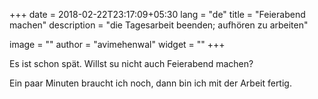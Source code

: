 +++
date        = 2018-02-22T23:17:09+05:30
lang        = "de"
title       = "Feierabend machen"
description = "die Tagesarbeit beenden; aufhören zu arbeiten"

image       = ""
author      = "avimehenwal"
widget      = ""
+++

Es ist schon spät. Willst su nicht auch Feierabend machen?

Ein paar Minuten braucht ich noch, dann bin ich mit der Arbeit fertig.
